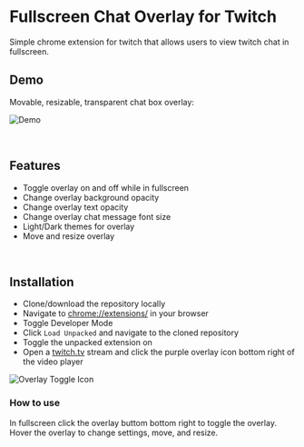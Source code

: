 # Fullscreen Chat Overlay for Twitch

Simple chrome extension for twitch that allows users to view twitch chat in fullscreen.

## Demo

Movable, resizable, transparent chat box overlay:

![Demo](https://i.imgur.com/K25YQbP.png)

<br>

## Features
- Toggle overlay on and off while in fullscreen
- Change overlay background opacity
- Change overlay text opacity
- Change overlay chat message font size
- Light/Dark themes for overlay
- Move and resize overlay

<br>

## Installation

- Clone/download the repository locally
- Navigate to [chrome://extensions/](chrome://extensions/) in your browser
- Toggle Developer Mode
- Click `Load Unpacked` and navigate to the cloned repository
- Toggle the unpacked extension on
- Open a [twitch.tv](https://www.twitch.tv/) stream and click the purple overlay icon bottom right of the video player

![Overlay Toggle Icon](https://i.imgur.com/CXFmi92.png)

### How to use
 In fullscreen click the overlay buttom bottom right to toggle the overlay. Hover the overlay to change settings, move, and resize.